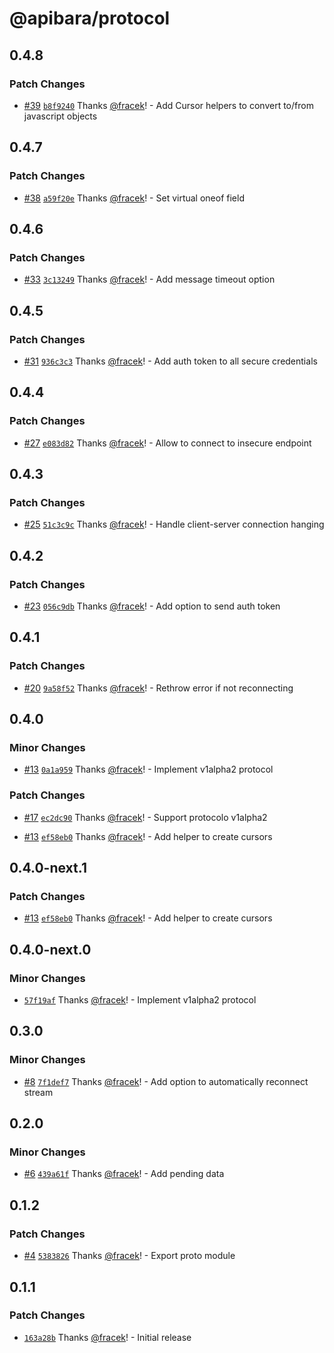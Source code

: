 # @apibara/protocol

## 0.4.8

### Patch Changes

- [#39](https://github.com/apibara/typescript-sdk/pull/39) [`b8f9240`](https://github.com/apibara/typescript-sdk/commit/b8f9240bb851aa8b0ac35d726fba578ca384e7f4) Thanks [@fracek](https://github.com/fracek)! - Add Cursor helpers to convert to/from javascript objects

## 0.4.7

### Patch Changes

- [#38](https://github.com/apibara/typescript-sdk/pull/38) [`a59f20e`](https://github.com/apibara/typescript-sdk/commit/a59f20eea4d651b6b750bd65e5287a80803545c5) Thanks [@fracek](https://github.com/fracek)! - Set virtual oneof field

## 0.4.6

### Patch Changes

- [#33](https://github.com/apibara/typescript-sdk/pull/33) [`3c13249`](https://github.com/apibara/typescript-sdk/commit/3c132497743cd541805cf14a822e6cd54dc82c59) Thanks [@fracek](https://github.com/fracek)! - Add message timeout option

## 0.4.5

### Patch Changes

- [#31](https://github.com/apibara/typescript-sdk/pull/31) [`936c3c3`](https://github.com/apibara/typescript-sdk/commit/936c3c3a4a5ba2e85a37a1316ed29c2ad58bb4cf) Thanks [@fracek](https://github.com/fracek)! - Add auth token to all secure credentials

## 0.4.4

### Patch Changes

- [#27](https://github.com/apibara/typescript-sdk/pull/27) [`e083d82`](https://github.com/apibara/typescript-sdk/commit/e083d824ad2f8885492b4b181c728ee2190c7373) Thanks [@fracek](https://github.com/fracek)! - Allow to connect to insecure endpoint

## 0.4.3

### Patch Changes

- [#25](https://github.com/apibara/typescript-sdk/pull/25) [`51c3c9c`](https://github.com/apibara/typescript-sdk/commit/51c3c9cc19a33b4018c192ddfde905e90921598c) Thanks [@fracek](https://github.com/fracek)! - Handle client-server connection hanging

## 0.4.2

### Patch Changes

- [#23](https://github.com/apibara/typescript-sdk/pull/23) [`056c9db`](https://github.com/apibara/typescript-sdk/commit/056c9db21a3bf9b0842f3cf19ff175b38d9eb69b) Thanks [@fracek](https://github.com/fracek)! - Add option to send auth token

## 0.4.1

### Patch Changes

- [#20](https://github.com/apibara/typescript-sdk/pull/20) [`9a58f52`](https://github.com/apibara/typescript-sdk/commit/9a58f5223fad6ccb067dcb7303d7f5f559a1b9b5) Thanks [@fracek](https://github.com/fracek)! - Rethrow error if not reconnecting

## 0.4.0

### Minor Changes

- [#13](https://github.com/apibara/typescript-sdk/pull/13) [`0a1a959`](https://github.com/apibara/typescript-sdk/commit/0a1a9599a482520b426b0026d3a98f08cbdbb51f) Thanks [@fracek](https://github.com/fracek)! - Implement v1alpha2 protocol

### Patch Changes

- [#17](https://github.com/apibara/typescript-sdk/pull/17) [`ec2dc90`](https://github.com/apibara/typescript-sdk/commit/ec2dc90a548e07bc6afd20662fec5109fdc80d65) Thanks [@fracek](https://github.com/fracek)! - Support protocolo v1alpha2

- [#13](https://github.com/apibara/typescript-sdk/pull/13) [`ef58eb0`](https://github.com/apibara/typescript-sdk/commit/ef58eb0c9132c0c41d2c74acfb896c5fdd5b9ecc) Thanks [@fracek](https://github.com/fracek)! - Add helper to create cursors

## 0.4.0-next.1

### Patch Changes

- [#13](https://github.com/apibara/typescript-sdk/pull/13) [`ef58eb0`](https://github.com/apibara/typescript-sdk/commit/ef58eb0c9132c0c41d2c74acfb896c5fdd5b9ecc) Thanks [@fracek](https://github.com/fracek)! - Add helper to create cursors

## 0.4.0-next.0

### Minor Changes

- [`57f19af`](https://github.com/apibara/typescript-sdk/commit/57f19af61daae6594214e87ca3a7baae0d5ee86a) Thanks [@fracek](https://github.com/fracek)! - Implement v1alpha2 protocol

## 0.3.0

### Minor Changes

- [#8](https://github.com/apibara/typescript-sdk/pull/8) [`7f1def7`](https://github.com/apibara/typescript-sdk/commit/7f1def70426e8b5704599d2e989e5db5461aa9ac) Thanks [@fracek](https://github.com/fracek)! - Add option to automatically reconnect stream

## 0.2.0

### Minor Changes

- [#6](https://github.com/apibara/typescript-sdk/pull/6) [`439a61f`](https://github.com/apibara/typescript-sdk/commit/439a61f36e14f3b69ba6cdf9032f87f81d6475ef) Thanks [@fracek](https://github.com/fracek)! - Add pending data

## 0.1.2

### Patch Changes

- [#4](https://github.com/apibara/typescript-sdk/pull/4) [`5383826`](https://github.com/apibara/typescript-sdk/commit/538382698f03dc1623a66c24bfef67e3e629b06d) Thanks [@fracek](https://github.com/fracek)! - Export proto module

## 0.1.1

### Patch Changes

- [`163a28b`](https://github.com/apibara/typescript-sdk/commit/163a28b808a8d15bd927f7feaf34546a681c346e) Thanks [@fracek](https://github.com/fracek)! - Initial release
